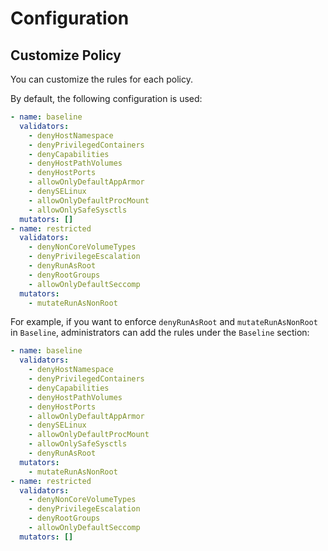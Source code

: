 Configuration
=============

Customize Policy
----------------

You can customize the rules for each policy.

By default, the following configuration is used:

```yaml
- name: baseline
  validators:
    - denyHostNamespace
    - denyPrivilegedContainers
    - denyCapabilities
    - denyHostPathVolumes
    - denyHostPorts
    - allowOnlyDefaultAppArmor
    - denySELinux
    - allowOnlyDefaultProcMount
    - allowOnlySafeSysctls
  mutators: []
- name: restricted
  validators:
    - denyNonCoreVolumeTypes
    - denyPrivilegeEscalation
    - denyRunAsRoot
    - denyRootGroups
    - allowOnlyDefaultSeccomp
  mutators:
    - mutateRunAsNonRoot
```

For example, if you want to enforce `denyRunAsRoot` and `mutateRunAsNonRoot` in `Baseline`,
administrators can add the rules under the `Baseline` section: 

```yaml
- name: baseline
  validators:
    - denyHostNamespace
    - denyPrivilegedContainers
    - denyCapabilities
    - denyHostPathVolumes
    - denyHostPorts
    - allowOnlyDefaultAppArmor
    - denySELinux
    - allowOnlyDefaultProcMount
    - allowOnlySafeSysctls
    - denyRunAsRoot
  mutators:
    - mutateRunAsNonRoot
- name: restricted
  validators:
    - denyNonCoreVolumeTypes
    - denyPrivilegeEscalation
    - denyRootGroups
    - allowOnlyDefaultSeccomp
  mutators: []
```
